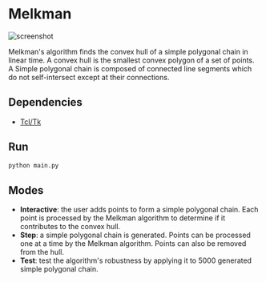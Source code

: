 # Melkman

![screenshot](https://i.imgur.com/Rdk8xlJ.png)

Melkman's algorithm finds the convex hull of a simple polygonal chain in linear time. A convex hull is the smallest convex polygon of a set of points. A Simple polygonal chain is composed of connected line segments which do not self-intersect except at their connections.

## Dependencies

* [Tcl/Tk](http://tcl.sourceforge.net/)

## Run

~~~sh
python main.py
~~~

## Modes

* **Interactive**: the user adds points to form a simple polygonal chain. Each
point is processed by the Melkman algorithm to determine if it contributes
to the convex hull.
* **Step**: a simple polygonal chain is generated. Points can be processed one
at a time by the Melkman algorithm. Points can also be removed from the hull.
* **Test**: test the algorithm's robustness by applying it to 5000 generated
simple polygonal chain.
